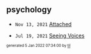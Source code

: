 ## psychology


* <code>Nov 13, 2021</code> [Attached](2021-11-13T21-54-47-attached.md)

* <code>Jul 19, 2021</code> [Seeing Voices](2021-07-19T15-32-44-seeing-voices.md)

<sup><sub>generated 5 Jan 2022 07:34:00 by <a href='https://github.com/senorprogrammer/til'>til</a></sub></sup>
